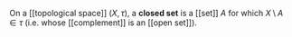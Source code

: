 On a [[topological space]] $(X, \tau)$, a **closed set** is a [[set]] $A$ for which $X \setminus A \in \tau$ (i.e. whose [[complement]] is an [[open set]]).